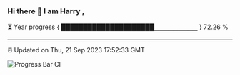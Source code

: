 ### Hi there 👋 I am Harry , 

⏳ Year progress { █████████████████████▁▁▁▁▁▁▁▁▁ } 72.26 %

---

⏰ Updated on Thu, 21 Sep 2023 17:52:33 GMT

![Progress Bar CI](https://github.com/duykhang68/duykhang68/workflows/Progress%20Bar%20CI/badge.svg)
